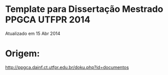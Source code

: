 Template para Dissertação Mestrado PPGCA UTFPR 2014
====
Atualizado em 15 Abr 2014


Origem: 
====
http://ppgca.dainf.ct.utfpr.edu.br/doku.php?id=documentos
